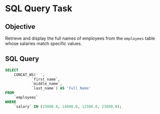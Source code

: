 # SQL Query Task

## Objective
Retrieve and display the full names of employees from the `employees` table whose salaries match specific values.

## SQL Query

```sql
SELECT 
    CONCAT_WS(' ',
            `first_name`,
            `middle_name`,
            `last_name`) AS 'Full Name'
FROM
    `employees`
WHERE
    `salary` IN (25000.0, 14000.0, 12500.0, 23600.0);
